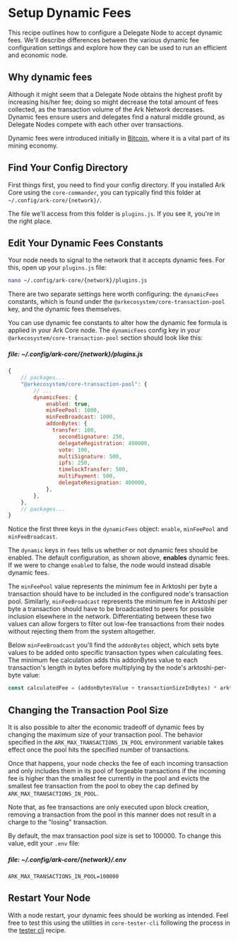 # Setup Dynamic Fees

This recipe outlines how to configure a Delegate Node to accept dynamic fees. We'll describe differences between the various dynamic fee configuration settings and explore how they can be used to run an efficient and economic node.

## Why dynamic fees

Although it might seem that a Delegate Node obtains the highest profit by increasing his/her fee; doing so might decrease the total amount of fees collected, as the transaction volume of the Ark Network decreases. Dynamic fees ensure users and delegates find a natural middle ground, as Delegate Nodes compete with each other over transactions.

Dynamic fees were introduced initially in [Bitcoin](https://en.bitcoin.it/wiki/Miner_fees), where it is a vital part of its mining economy.

## Find Your Config Directory

First things first, you need to find your config directory. If you installed Ark Core using the `core-commander`, you can typically find this folder at `~/.config/ark-core/{network}/`.

The file we'll access from this folder is `plugins.js`. If you see it, you're in the right place.

## Edit Your Dynamic Fees Constants

Your node needs to signal to the network that it accepts dynamic fees. For this, open up your `plugins.js` file:

```bash
nano ~/.config/ark-core/{network}/plugins.js
```

There are two separate settings here worth configuring: the `dynamicFees` constants, which is found under the `@arkecosystem/core-transaction-pool` key, and the dynamic fees themselves.

You can use dynamic fee constants to alter how the dynamic fee formula is applied in your Ark Core node. The `dynamicFees` config key in your `@arkecosystem/core-transaction-pool` section should look like this:

##### file: ~/.config/ark-core/{network}/plugins.js

```js
{
    // packages...
    "@arkecosystem/core-transaction-pool": {
        // ...
        dynamicFees: {
            enabled: true,
            minFeePool: 1000,
            minFeeBroadcast: 1000,
            addonBytes: {
              transfer: 100,
                secondSignature: 250,
                delegateRegistration: 400000,
                vote: 100,
                multiSignature: 500,
                ipfs: 250,
                timelockTransfer: 500,
                multiPayment: 500,
                delegateResignation: 400000,
            },
        },
    },
    // packages...
}
```

Notice the first three keys in the `dynamicFees` object: `enable`, `minFeePool` and `minFeeBroadcast`.

The `dynamic` keys in `fees` tells us whether or not dynamic fees should be enabled. The default configuration, as shown above, **enables** dynamic fees. If we were to change `enabled` to false, the node would instead disable dynamic fees.

The `minFeePool` value represents the minimum fee in Arktoshi per byte a transaction should have to be included in the configured node's transaction pool. Similarly, `minFeeBroadcast` represents the minimum fee in Arktoshi per byte a transaction should have to be broadcasted to peers for possible inclusion elsewhere in the network. Differentiating between these two values can allow forgers to filter out low-fee transactions from their nodes without rejecting them from the system altogether.

Below `minFeeBroadcast` you'll find the `addonBytes` object, which sets byte values to be added onto specific transaction types when calculating fees. The minimum fee calculation adds this addonBytes value to each transaction's length in bytes before multiplying by the node's arktoshi-per-byte value:

```js
const calculatedFee = (addonBytesValue + transactionSizeInBytes) * arktoshiPerByte
```

## Changing the Transaction Pool Size

It is also possible to alter the economic tradeoff of dynamic fees by changing the maximum size of your transaction pool. The behavior specified in the `ARK_MAX_TRANSACTIONS_IN_POOL` environment variable takes effect once the pool hits the specified number of transactions.

Once that happens, your node checks the fee of each incoming transaction and only includes them in its pool of forgeable transactions if the incoming fee is higher than the smallest fee currently in the pool and evicts the smallest fee transaction from the pool to obey the cap defined by `ARK_MAX_TRANSACTIONS_IN_POOL`.

Note that, as fee transactions are only executed upon block creation, removing a transaction from the pool in this manner does not result in a charge to the "losing" transaction.

By default, the max transaction pool size is set to 100000. To change this value, edit your `.env` file:

##### file: ~/.config/ark-core/{network}/.env

```
ARK_MAX_TRANSACTIONS_IN_POOL=100000
```

## Restart Your Node

With a node restart, your dynamic fees should be working as intended. Feel free to test this using the utilities in `core-tester-cli` following the process in the [tester cli](https://docs.ark.io/tutorials/developer/tester-cli-transaction.html) recipe.
